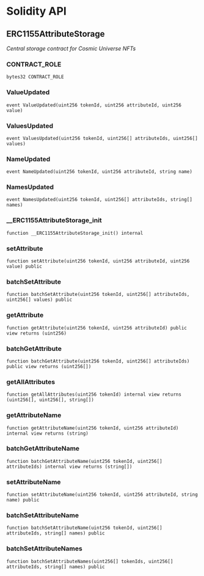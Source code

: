 # Solidity API

## ERC1155AttributeStorage

_Central storage contract for Cosmic Universe NFTs_

### CONTRACT_ROLE

```solidity
bytes32 CONTRACT_ROLE
```

### ValueUpdated

```solidity
event ValueUpdated(uint256 tokenId, uint256 attributeId, uint256 value)
```

### ValuesUpdated

```solidity
event ValuesUpdated(uint256 tokenId, uint256[] attributeIds, uint256[] values)
```

### NameUpdated

```solidity
event NameUpdated(uint256 tokenId, uint256 attributeId, string name)
```

### NamesUpdated

```solidity
event NamesUpdated(uint256 tokenId, uint256[] attributeIds, string[] names)
```

### __ERC1155AttributeStorage_init

```solidity
function __ERC1155AttributeStorage_init() internal
```

### setAttribute

```solidity
function setAttribute(uint256 tokenId, uint256 attributeId, uint256 value) public
```

### batchSetAttribute

```solidity
function batchSetAttribute(uint256 tokenId, uint256[] attributeIds, uint256[] values) public
```

### getAttribute

```solidity
function getAttribute(uint256 tokenId, uint256 attributeId) public view returns (uint256)
```

### batchGetAttribute

```solidity
function batchGetAttribute(uint256 tokenId, uint256[] attributeIds) public view returns (uint256[])
```

### getAllAttributes

```solidity
function getAllAttributes(uint256 tokenId) internal view returns (uint256[], uint256[], string[])
```

### getAttributeName

```solidity
function getAttributeName(uint256 tokenId, uint256 attributeId) internal view returns (string)
```

### batchGetAttributeName

```solidity
function batchGetAttributeName(uint256 tokenId, uint256[] attributeIds) internal view returns (string[])
```

### setAttributeName

```solidity
function setAttributeName(uint256 tokenId, uint256 attributeId, string name) public
```

### batchSetAttributeName

```solidity
function batchSetAttributeName(uint256 tokenId, uint256[] attributeIds, string[] names) public
```

### batchSetAttributeNames

```solidity
function batchSetAttributeNames(uint256[] tokenIds, uint256[] attributeIds, string[] names) public
```

